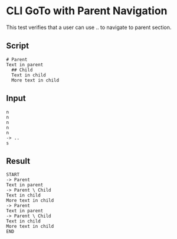 # CLI GoTo with Parent Navigation

This test verifies that a user can use .. to navigate to parent section.

## Script
```cuentitos
# Parent
Text in parent
  ## Child
  Text in child
  More text in child
```

## Input
```input
n
n
n
n
n
-> ..
s
```

## Result
```result
START
-> Parent
Text in parent
-> Parent \ Child
Text in child
More text in child
-> Parent
Text in parent
-> Parent \ Child
Text in child
More text in child
END
```
